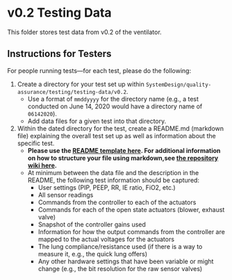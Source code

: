 # v0.2 Testing Data

This folder stores test data from v0.2 of the ventilator.

## Instructions for Testers

For people running tests—for each test, please do the following:
1. Create a directory for your test set up within `SystemDesign/quality-assurance/testing/testing-data/v0.2`.
    * Use a format of `mmddyyyy` for the directory name (e.g., a test conducted on June 14, 2020 would have a directory name of `06142020`).
    * Add data files for a given test into that directory. 
2.  Within the dated directory for the test, create a README.md (markdown file) explaining the overall test set up as well as information about the specific test. 
    * **Please use the [README template here](test-README-template.md). For additional information on how to structure your file using markdown,see [the repository wiki here](https://github.com/RespiraWorks/SystemDesign/wiki).** 
    * At minimum between the data file and the description in the README, the following test information should be captured:
      * User settings (PIP, PEEP, RR, IE ratio, FiO2, etc.)
      * All sensor readings
      * Commands from the controller to each of the actuators
      * Commands for each of the open state actuators (blower, exhaust valve)
      * Snapshot of the controller gains used
      * Information for how the output commands from the controller are mapped to the actual voltages for the actuators
      * The lung compliance/resistance used (if there is a way to measure it, e.g., the quick lung offers)
      * Any other hardware settings that have been variable or might change (e.g., the bit resolution for the raw sensor valves)


